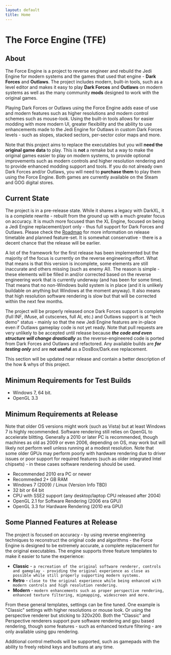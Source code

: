 ```yaml
---
layout: default
title: Home
---
```


# The Force Engine (TFE)

## About
The Force Engine is a project to reverse engineer and rebuild the Jedi Engine for modern systems and the games that used that engine - **Dark Forces** and **Outlaws**. The project includes modern, built-in tools, such as a level editor and makes it easy to play **Dark Forces** and **Outlaws** on modern systems as well as the many community **mods** designed to work with the original games.

Playing Dark Forces or Outlaws using the Force Engine adds ease of use and modern features such as higher resolutions and modern control schemes such as mouse-look. Using the built-in tools allows for easier modding with more modern UI, greater flexibility and the ability to use enhancements made to the Jedi Engine for Outlaws in custom Dark Forces levels - such as slopes, stacked sectors, per-sector color maps and more.

Note that this project aims to replace the executables but you will **need the original game data** to play. This is **not** a remake but a way to make the original games easier to play on modern systems, to provide optional improvements such as modern controls and higher resolution rendering and to provide enhanced modding support and tools. If you do not already own Dark Forces and/or Outlaws, you will need to **purchase them** to play them using the Force Engine. Both games are currently available on the Steam and GOG digital stores.

## Current State
The project is in a pre-release state. While it shares a legacy with DarkXL, it is a complete rewrite - rebuilt from the ground up with a much greater focus on accuracy. It is much more focused than the XL Engine, focused on being a Jedi Engine replacement/port only - thus full support for Dark Forces and Outlaws. Please check the [Roadmap](Roadmap.md) for more information on release timetable and planned feature-set. It is somewhat conservative - there is a decent chance that the release will be earlier.

A lot of the framework for the first release has been implemented but the majority of the focus is currently on the reverse engineering effort. What that means is that this version is incomplete, some elements are still inaccurate and others missing (such as enemy AI). 
The reason is simple - these elements will be filled in and/or corrected based on the reverse engineering work that is currently underway (and has been for some time). That means that no non-Windows build system is in place (and it is unlikely buildable on anything but Windows at the moment anyway). It also means that high resolution software rendering is slow but that will be corrected within the next few months.

The project will be properly released once Dark Forces support is complete (full INF, iMuse, all cutscenes, full AI, etc.) and Outlaws support is at "tech demo" status - mainly so that the new Jedi Engine features are in-place even if Outlaws gameplay code is not yet ready. Note that pull requests are very unlikely to be accepted until release because __*the code and even structure will change drastically*__ as the reverse-engineered code is ported from Dark Forces and Outlaws and refactored. Any available builds are __*for testing only*__ and are __not useful__ as a DosBox/Dark.exe replacement.

This section will be updated near release and contain a better description of the how & whys of this project.

## Minimum Requirements for Test Builds
* Windows 7, 64 bit.
* OpenGL 3.3

## Minimum Requirements at Release
Note that older OS versions might work (such as Vista) but at least Windows 7 is highly recommended. Software rendering still relies on OpenGL to accelerate blitting. Generally a 2010 or later PC is recommended, though machines as old as 2009 or even 2006, depending on OS, may work but will likely not perform well unless running at a modest resolution. Note that some older GPUs may perform poorly with hardware rendering due to driver issues or poor support for required features (such as older integrated Intel chipsets) - in these cases software rendering should be used.
* Recommended 2010 era PC or newer
* Recommeded 2+ GB RAM
* Windows 7 (2009) / Linux (Version Info TBD)
* 32 bit or 64 bit
* CPU with SSE2 support (any desktop/laptop CPU released after 2004)
* OpenGL 2.1 for Software Rendering (2006 era GPU)
* OpenGL 3.3 for Hardware Rendering (2010 era GPU)

## Some Planned Features at Release
The project is focused on accuracy - by using reverse engineering techniques to reconstruct the original code and algorithms - the Force Engine is designed to be extremely accurate, a complete replacement for the original executables. The engine supports three feature templates to make it easier to tune the experience:
* **Classic** - `a recreation of the original software renderer, controls and gameplay - providing the original experience as close as possible while still properly supporting modern systems.`
* **Retro** - `close to the original experience while being enhanced with modern controls and high resolution rendering.`
* **Modern** - `modern enhancements such as proper perspective rendering, enhanced texture filtering, mipmapping, widescreen and more.`

From these general templates, settings can be fine tuned. One example is "Classic" settings with higher resolutions or mouse look. Or using the perspective renderer but sticking to 320x200. Both the "Classic" and Perspective renderers support pure software rendering and gpu based rendering, though some features - such as enhanced texture filtering - are only available using gpu rendering.

Additional control methods will be supported, such as gamepads with the ability to freely rebind keys and buttons at any time.
